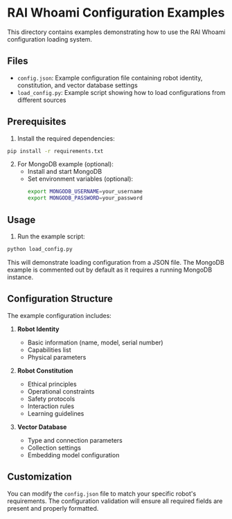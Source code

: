 # RAI Whoami Configuration Examples

This directory contains examples demonstrating how to use the RAI Whoami configuration loading system.

## Files

- `config.json`: Example configuration file containing robot identity, constitution, and vector database settings
- `load_config.py`: Example script showing how to load configurations from different sources

## Prerequisites

1. Install the required dependencies:

```bash
pip install -r requirements.txt
```

2. For MongoDB example (optional):
   - Install and start MongoDB
   - Set environment variables (optional):
     ```bash
     export MONGODB_USERNAME=your_username
     export MONGODB_PASSWORD=your_password
     ```

## Usage

1. Run the example script:

```bash
python load_config.py
```

This will demonstrate loading configuration from a JSON file. The MongoDB example is commented out by default as it requires a running MongoDB instance.

## Configuration Structure

The example configuration includes:

1. **Robot Identity**

   - Basic information (name, model, serial number)
   - Capabilities list
   - Physical parameters

2. **Robot Constitution**

   - Ethical principles
   - Operational constraints
   - Safety protocols
   - Interaction rules
   - Learning guidelines

3. **Vector Database**
   - Type and connection parameters
   - Collection settings
   - Embedding model configuration

## Customization

You can modify the `config.json` file to match your specific robot's requirements. The configuration validation will ensure all required fields are present and properly formatted.

